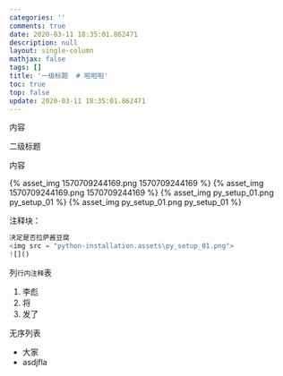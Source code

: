 ```yaml
---
categories: ''
comments: true
date: 2020-03-11 18:35:01.862471
description: null
layout: single-column
mathjax: false
tags: []
title: '一级标题  # 啦啦啦'
toc: true
top: false
update: 2020-03-11 18:35:01.862471
---
```


内容

二级标题

内容



{% asset_img 1570709244169.png 1570709244169 %}
{% asset_img 1570709244169.png 1570709244169 %}
{% asset_img py_setup_01.png py_setup_01 %}
{% asset_img py_setup_01.png py_setup_01 %}



注释块：

```python
决定是否拉萨酱豆腐
<img src = "python-installation.assets\py_setup_01.png">
![]()
```

列`行内注释`表

1. 李彪
2. 将
3. 发了

无序列表

- 大家
- asdjfla
